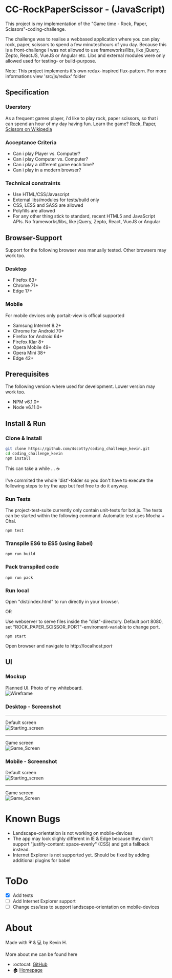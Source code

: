 # CC-RockPaperScissor - (JavaScript)

This project is my implementation of the "Game time - Rock, Paper, Scissors"-coding-challenge.

The challenge was to realise a webbased application where you can play rock, paper, scissors to spend a few minutes/hours of you day.
Because this is a front-challenge i was not allowed to use frameworks/libs, like jQuery, Zepto, ReactJS, VueJS or Angular etc.
Libs and external modules were only allowed used for testing- or build-purpose.

Note: This project implements it's own redux-inspired flux-pattern. For more informations view 'src/js/redux' folder


## Specification
### Userstory
As a frequent games player, i'd like to play rock, paper scissors, so that i can spend an hour of my day having fun.
Learn the game? [Rock, Paper, Scissors on Wikipedia](https://en.wikipedia.org/wiki/Rock%E2%80%93paper%E2%80%93scissors)

### Acceptance Criteria
- Can i play Player vs. Computer?
- Can i play Computer vs. Computer?
- Can i play a different game each time?
- Can i play in a modern browser?

### Technical constraints
- Use HTML/CSS/Javascript
- External libs/modules for tests/build only
- CSS, LESS and SASS are allowed
- Polyfills are allowed
- For any other thing stick to standard, recent HTML5 and JavaScript APIs. No frameworks/libs, like jQuery, Zepto, React, VueJS or Angular  

## Browser-Support
Support for the following browser was manually tested. Other browsers may work too.
### Desktop
- Firefox 63+ 
- Chrome 71+
- Edge 17+

### Mobile
For mobile devices only portait-view is offical supported
- Samsung Internet 8.2+
- Chrome for Android 70+
- Firefox for Android 64+
- Firefox Klar 8+
- Opera Mobile 49+
- Opera Mini 38+
- Edge 42+



## Prerequisites
The following version where used for development. Lower version may work too.
- NPM v6.1.0+
- Node v6.11.0+

## Install & Run

### Clone & Install
``` bash
git clone https://github.com/4scotty/coding_challenge_kevin.git
cd coding_challenge_kevin
npm install
```

This can take a while ... ☕

I've commited the whole 'dist'-folder so you don't have to execute the following steps to try the app but feel free to do it anyway.


### Run Tests
The project-test-suite currently only contain unit-tests for bot.js. The tests can be started within the following command. Automatic test uses Mocha + Chai.
```
npm test
```

### Transpile ES6 to ES5 (using Babel)

```
npm run build
```

### Pack transpiled code

```
npm run pack
```

### Run local
Open "dist/index.html" to run directly in your browser.

OR

Use webserver to serve files inside the "dist"-directory. 
Default port 8080, set "ROCK_PAPER_SCISSOR_PORT"-enviroment-variable to change port.
```
npm start
```
Open browser and navigate to http://localhost:*port*


## UI

### Mockup

Planned UI. Photo of my whiteboard.  
![Wireframe](/screenshots/wireframe.jpg?raw=true)

### Desktop - Screenshot

---

Default screen  
![Starting_screen](/screenshots/defaultScreen.jpg?raw=true)

---

Game screen  
![Game_Screen](/screenshots/game.jpg?raw=true)


### Mobile - Screenshot

Default screen  
![Starting_screen](/screenshots/defaultScreen_mobile.jpg?raw=true)

---

Game screen  
![Game_Screen](/screenshots/game_mobile.jpg?raw=true)


# Known Bugs
- Landscape-orientation is not working on mobile-devices
- The app may look slighly different in IE & Edge because they don't support "justify-content: space-evenly" (CSS) and got a fallback instead.
- Internet Explorer is not supported yet. Should be fixed by adding additional plugins for babel

# ToDo
- [x] Add tests
- [ ] Add Internet Explorer support
- [ ] Change css/less to support landscape-orientation on mobile-devices

# About

Made with 💗 & 💻 by Kevin H.

More about me can be found here
- :octocat: [GitHub](https://github.com/KevinHubert-Dev) 
- 🏠 [Homepage](http://Kevin-Hubert.de/)
